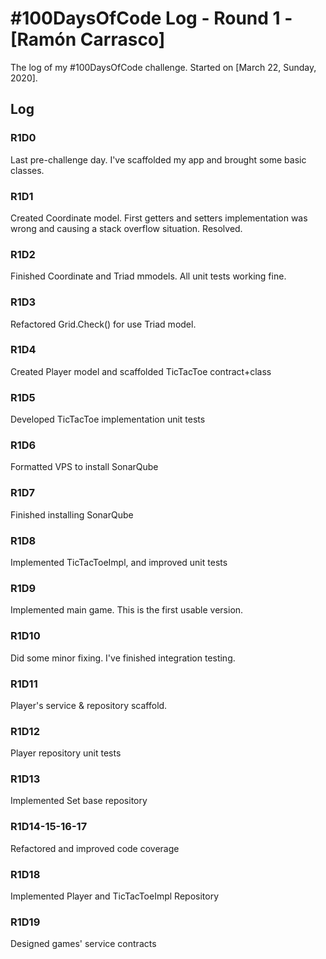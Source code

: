 # #100DaysOfCode Log - Round 1 - [Ramón Carrasco]

The log of my #100DaysOfCode challenge. Started on [March 22, Sunday, 2020].

## Log

### R1D0 
Last pre-challenge day. I've scaffolded my app and brought some basic classes.

### R1D1
Created Coordinate model. First getters and setters implementation was wrong and causing a stack overflow situation. Resolved.

### R1D2
Finished Coordinate and Triad mmodels. All unit tests working fine.

### R1D3
Refactored Grid.Check() for use Triad model.

### R1D4
Created Player model and scaffolded TicTacToe contract+class

### R1D5
Developed TicTacToe implementation unit tests

### R1D6
Formatted VPS to install SonarQube

### R1D7
Finished installing SonarQube

### R1D8
Implemented TicTacToeImpl, and improved unit tests

### R1D9
Implemented main game. This is the first usable version.

### R1D10
Did some minor fixing. I've finished integration testing.

### R1D11
Player's service & repository scaffold.

### R1D12
Player repository unit tests

### R1D13
Implemented Set base repository

### R1D14-15-16-17
Refactored and improved code coverage

### R1D18
Implemented Player and TicTacToeImpl Repository

### R1D19
Designed games' service contracts
